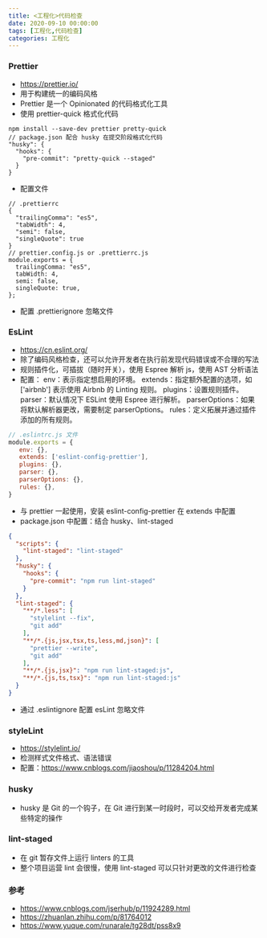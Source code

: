 ```yaml
---
title: <工程化>代码检查
date: 2020-09-10 00:00:00
tags: [工程化,代码检查]
categories: 工程化
---
```


### Prettier

- https://prettier.io/
- 用于构建统一的编码风格
- Prettier 是一个 Opinionated 的代码格式化工具
- 使用 prettier-quick 格式化代码

```
npm install --save-dev prettier pretty-quick
// package.json 配合 husky 在提交阶段格式化代码
"husky": {
  "hooks": {
    "pre-commit": "pretty-quick --staged"
  }
}
```

- 配置文件

```
// .prettierrc
{
  "trailingComma": "es5",
  "tabWidth": 4,
  "semi": false,
  "singleQuote": true
}
// prettier.config.js or .prettierrc.js
module.exports = {
  trailingComma: "es5",
  tabWidth: 4,
  semi: false,
  singleQuote: true,
};
```

- 配置 .prettierignore 忽略文件

### EsLint

- https://cn.eslint.org/
- 除了编码风格检查，还可以允许开发者在执行前发现代码错误或不合理的写法
- 规则插件化，可插拔（随时开关），使用 Espree 解析 js，使用 AST 分析语法
- 配置：
	env：表示指定想启用的环境。
	extends：指定额外配置的选项，如 ['airbnb'] 表示使用 Airbnb 的 Linting 规则。
	plugins：设置规则插件。
	parser：默认情况下 ESLint 使用 Espree 进行解析。
	parserOptions：如果将默认解析器更改，需要制定 parserOptions。
	rules：定义拓展并通过插件添加的所有规则。

```javascript
// .eslintrc.js 文件
module.exports = { 
   env: {}, 
   extends: ['eslint-config-prettier'], 
   plugins: {}, 
   parser: {}, 
   parserOptions: {}, 
   rules: {},
}
```

- 与 prettier 一起使用，安装 eslint-config-prettier 在 extends 中配置
- package.json 中配置：结合 husky、lint-staged

```json
{
  "scripts": {
    "lint-staged": "lint-staged"
  },
  "husky": {
    "hooks": {
      "pre-commit": "npm run lint-staged"
    }
  },
  "lint-staged": {
    "**/*.less": [
      "stylelint --fix",
      "git add"
    ],
    "**/*.{js,jsx,tsx,ts,less,md,json}": [
      "prettier --write",
      "git add"
    ],
    "**/*.{js,jsx}": "npm run lint-staged:js",
    "**/*.{js,ts,tsx}": "npm run lint-staged:js"
  }
}
```

- 通过 .eslintignore 配置 esLint 忽略文件

### styleLint

- https://stylelint.io/
- 检测样式文件格式、语法错误
- 配置：https://www.cnblogs.com/jiaoshou/p/11284204.html

### husky

- husky 是 Git 的一个钩子，在 Git 进行到某一时段时，可以交给开发者完成某些特定的操作

### lint-staged

- 在 git 暂存文件上运行 linters 的工具
- 整个项目运营 lint 会很慢，使用 lint-staged 可以只针对更改的文件进行检查

### 参考

- https://www.cnblogs.com/jserhub/p/11924289.html
- https://zhuanlan.zhihu.com/p/81764012
- https://www.yuque.com/runarale/tg28dt/pss8x9


